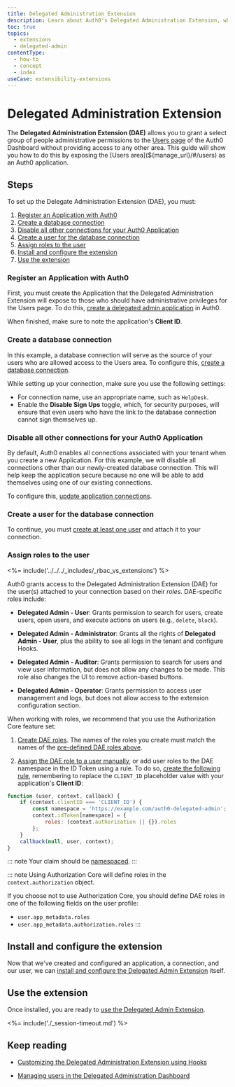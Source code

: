 ```yaml
---
title: Delegated Administration Extension
description: Learn about Auth0's Delegated Administration Extension, which allows you to expose the Users section of the Auth0 Dashboard to a select group of users without allowing them access to the rest of the Dashboard.
toc: true
topics:
  - extensions
  - delegated-admin
contentType:
  - how-to
  - concept
  - index
useCase: extensibility-extensions
---
```


# Delegated Administration Extension

The **Delegated Administration Extension (DAE)** allows you to grant a select group of people administrative permissions to the [Users page](${manage_url}/#/users) of the Auth0 Dashboard without providing access to any other area. This guide will show you how to do this by exposing the [Users area](${manage_url}/#/users) as an Auth0 application.

## Steps

To set up the Delegate Administration Extension (DAE), you must:

1. [Register an Application with Auth0](#register-an-application-with-auth0)
2. [Create a database connection](#create-a-database-connection)
3. [Disable all other connections for your Auth0 Application](#disable-all-other-connections-for-your-auth0-application)
4. [Create a user for the database connection](#create-a-user-for-the-database-connections)
5. [Assign roles to the user](#assign-roles-to-the-user)
6. [Install and configure the extension](#install-and-configure-the-extension)
7. [Use the extension](#use-the-extension)

### Register an Application with Auth0

First, you must create the Application that the Delegated Administration Extension will expose to those who should have administrative privileges for the Users page. To do this, [create a delegated admin application](/dashboard/guides/extensions/delegated-admin-create-app) in Auth0.

When finished, make sure to note the application's **Client ID**.

### Create a database connection

In this example, a database connection will serve as the source of your users who are allowed access to the Users area. To configure this, [create a database connection](/dashboard/guides/connections/set-up-connections-database).

While setting up your connection, make sure you use the following settings:

* For connection name, use an appropriate name, such as `HelpDesk`.
* Enable the **Disable Sign Ups** toggle, which, for security purposes, will ensure that even users who have the link to the database connection cannot sign themselves up.

### Disable all other connections for your Auth0 Application

By default, Auth0 enables all connections associated with your tenant when you create a new Application. For this example, we will disable all connections other than our newly-created database connection. This will help keep the application secure because no one will be able to add themselves using one of our existing connections.

To configure this, [update application connections](/dashboard/guides/applications/update-app-connections).

### Create a user for the database connection

To continue, you must [create at least one user](/dashboard/guides/users/create-users) and attach it to your connection.

### Assign roles to the user

<%= include('../../../_includes/_rbac_vs_extensions') %>

Auth0 grants access to the Delegated Administration Extension (DAE) for the user(s) attached to your connection based on their <dfn data-key="role">roles</dfn>. DAE-specific roles include:

- **Delegated Admin - User**: Grants permission to search for users, create users, open users, and execute actions on users (e.g., `delete`, `block`).

- **Delegated Admin - Administrator**: Grants all the rights of **Delegated Admin - User**, plus the ability to see all logs in the tenant and configure Hooks.

- **Delegated Admin - Auditor**: Grants permission to search for users and view user information, but does not allow any changes to be made. This role also changes the UI to remove action-based buttons.

- **Delegated Admin - Operator**: Grants permission to access user management and logs, but does not allow access to the extension configuration section.

When working with roles, we recommend that you use the Authorization Core feature set:

1. [Create DAE roles](/dashboard/guides/roles/create-roles). The names of the roles you create must match the names of the [pre-defined DAE roles above](#assign-roles-to-users).

2. [Assign the DAE role to a user manually](/dashboard/guides/users/assign-roles-users), or add user roles to the DAE namespace in the ID Token using a rule. To do so, [create the following rule](/dashboard/guides/rules/create-rules), remembering to replace the `CLIENT_ID` placeholder value with your application's **Client ID**:

```js
function (user, context, callback) {
    if (context.clientID === 'CLIENT_ID') {
        const namespace = 'https://example.com/auth0-delegated-admin';
        context.idToken[namespace] = {
            roles: (context.authorization || {}).roles
        };
    }
    callback(null, user, context);
}
```

::: note
Your claim should be [namespaced](/tokens/guides/create-namespaced-custom-claims).
:::

::: note
Using Authorization Core will define roles in the `context.authorization` object.

If you choose not to use Authorization Core, you should define DAE roles in one of the following fields on the user profile:

* `user.app_metadata.roles`
* `user.app_metadata.authorization.roles`
:::

## Install and configure the extension

Now that we've created and configured an application, a connection, and our user, we can [install and configure the Delegated Admin Extension](/extensions/delegated-admin) itself.

## Use the extension

Once installed, you are ready to [use the Delegated Admin Extension](/dashboard/guides/extensions/delegated-admin-use-extension).

<%= include('./_session-timeout.md') %>

## Keep reading

* [Customizing the Delegated Administration Extension using Hooks](/extensions/delegated-admin/hooks)

* [Managing users in the Delegated Administration Dashboard](/extensions/delegated-admin/manage-users)
